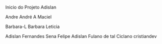 Inicio do Projeto 
 Adislan

 Andre
André A Maciel


Barbara-L
Barbara Leticia

Adislan Fernandes Sena
Felipe
 Adislan
Fulano de tal
Ciclano
cristiandev


